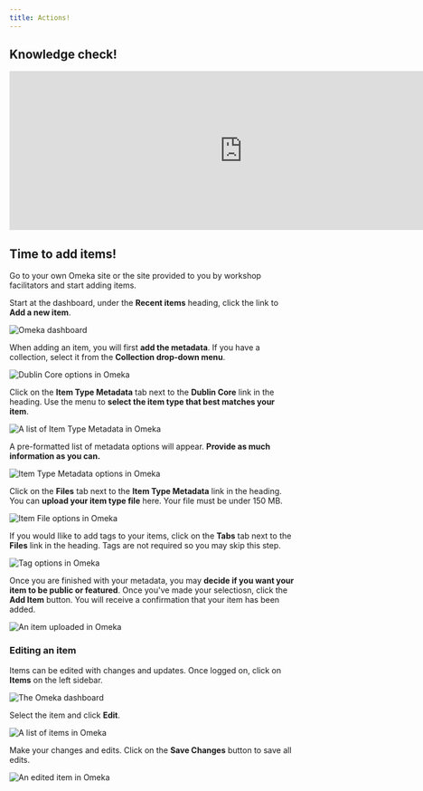 ```yaml
---
title: Actions!
---
```


## Knowledge check!

<iframe src="https://libstory.ds.lib.uw.edu/h5p/wp-admin/admin-ajax.php?action=h5p_embed&id=6" width="823" height="281" frameborder="0" allowfullscreen="allowfullscreen"></iframe><script src="https://libstory.ds.lib.uw.edu/h5p/wp-content/plugins/h5p/h5p-php-library/js/h5p-resizer.js" charset="UTF-8"></script>

## Time to add items!

Go to your own Omeka site or the site provided to you by workshop facilitators and start adding items.

Start at the dashboard, under the **Recent items** heading, click the link to **Add a new item**.

<img src="/course-in-a-box/img/items_add1.png" alt="Omeka dashboard" class="img-fluid">

When adding an item, you will first **add the metadata**. If you have a collection, select it from the **Collection drop-down menu**.

<img src="/course-in-a-box/img/items_add2.png" alt="Dublin Core options in Omeka" class="img-fluid">

Click on the **Item Type Metadata** tab next to the **Dublin Core** link in the heading. Use the menu to **select the item type that best matches your item**.

<img src="/course-in-a-box/img/items_add3.png" alt="A list of Item Type Metadata in Omeka" class="img-fluid">

A pre-formatted list of metadata options will appear. **Provide as much information as you can.**

<img src="/course-in-a-box/img/items_add4.png" alt="Item Type Metadata options in Omeka" class="img-fluid">

Click on the **Files** tab next to the **Item Type Metadata** link in the heading. You can **upload your item type file** here. Your file must be under 150 MB.

<img src="/course-in-a-box/img/items_add5.png" alt="Item File options in Omeka" class="img-fluid">

If you would llike to add tags to your items, click on the **Tabs** tab next to the **Files** link in the heading. Tags are not required so you may skip this step.

<img src="/course-in-a-box/img/items_add6.png" alt="Tag options in Omeka" class="img-fluid">

Once you are finished with your metadata, you may **decide if you want your item to be public or featured**. Once you've made your selectiosn, click the **Add Item** button. You will receive a confirmation that your item has been added.

<img src="/course-in-a-box/img/items_add7.png" alt="An item uploaded in Omeka" class="img-fluid">

### Editing an item

Items can be edited with changes and updates. Once logged on, click on **Items** on the left sidebar.

<img src="/course-in-a-box/img/items_edit1.png" alt="The Omeka dashboard" class="img-fluid">

Select the item and click **Edit**.

<img src="/course-in-a-box/img/items_edit2.png" alt="A list of items in Omeka" class="img-fluid">

Make your changes and edits. Click on the **Save Changes** button to save all edits.

<img src="/course-in-a-box/img/items_edit3.png" alt="An edited item in Omeka" class="img-fluid">

